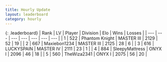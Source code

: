 ```yaml
---
title: Hourly Update
layout: leaderboard
category: hourly
---
```


{: .leaderboard}
| Rank | LV | Player | Division | Elo | Wins | Losses |
| --- | --- | --- | --- | --- | --- | --- |
| <span data-change="0">1</span> | 522 | <span title="ID: 742939">Phantom Knight</span> | MASTER III | <span data-change="0">2129</span> | <span data-change="0">52</span> | <span data-change="0">19</span> |
| <span data-change="0">2</span> | 667 | <span title="ID: 410122">Maxiebon1234</span> | MASTER III | <span data-change="0">2125</span> | <span data-change="0">28</span> | <span data-change="0">6</span> |
| <span data-change="0">3</span> | 616 | <span title="ID: 623829">LUCKYSPAIN</span> | MASTER IV | <span data-change="0">2111</span> | <span data-change="0">23</span> | <span data-change="0">1</span> |
| <span data-change="1">4</span> | 884 | <span title="ID: 153129">SleepyMattress</span> | ONYX I | <span data-change="21">2096</span> | <span data-change="3">46</span> | <span data-change="0">18</span> |
| <span data-change="-1">5</span> | 560 | <span title="ID: 178216">TheWiza2341</span> | ONYX I | <span data-change="0">2075</span> | <span data-change="0">56</span> | <span data-change="0">20</span> |